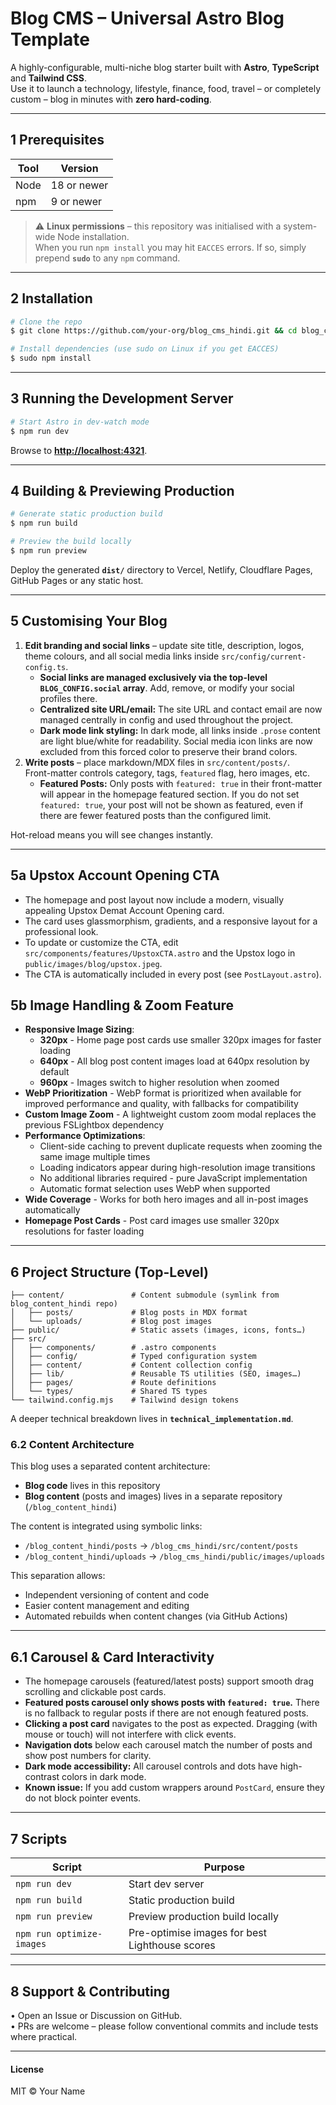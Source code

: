# Blog CMS – Universal Astro Blog Template

A highly-configurable, multi-niche blog starter built with **Astro**, **TypeScript** and **Tailwind CSS**.  
Use it to launch a technology, lifestyle, finance, food, travel – or completely custom – blog in minutes with **zero hard-coding**.

---

## 1  Prerequisites

| Tool | Version |
|------|---------|
| Node | 18 or newer |
| npm  | 9 or newer |

> ⚠️ **Linux permissions** – this repository was initialised with a system-wide Node installation.  
> When you run `npm install` you may hit `EACCES` errors. If so, simply prepend **`sudo`** to any `npm` command.

---

## 2  Installation

```bash
# Clone the repo
$ git clone https://github.com/your-org/blog_cms_hindi.git && cd blog_cms_hindi

# Install dependencies (use sudo on Linux if you get EACCES)
$ sudo npm install
```

---

## 3  Running the Development Server

```bash
# Start Astro in dev-watch mode
$ npm run dev
```

Browse to **<http://localhost:4321>**.

---

## 4  Building & Previewing Production

```bash
# Generate static production build
$ npm run build

# Preview the build locally
$ npm run preview
```

Deploy the generated **`dist/`** directory to Vercel, Netlify, Cloudflare Pages, GitHub Pages or any static host.

---

## 5  Customising Your Blog

1. **Edit branding and social links** – update site title, description, logos, theme colours, and all social media links inside `src/config/current-config.ts`.
   - **Social links are managed exclusively via the top-level `BLOG_CONFIG.social` array**. Add, remove, or modify your social profiles there.
   - **Centralized site URL/email:** The site URL and contact email are now managed centrally in config and used throughout the project.
   - **Dark mode link styling:** In dark mode, all links inside `.prose` content are light blue/white for readability. Social media icon links are now excluded from this forced color to preserve their brand colors.
2. **Write posts** – place markdown/MDX files in `src/content/posts/`.  
   Front-matter controls category, tags, `featured` flag, hero images, etc.
   - **Featured Posts:** Only posts with `featured: true` in their front-matter will appear in the homepage featured section. If you do not set `featured: true`, your post will not be shown as featured, even if there are fewer featured posts than the configured limit.

Hot-reload means you will see changes instantly.

---

## 5a  Upstox Account Opening CTA

- The homepage and post layout now include a modern, visually appealing Upstox Demat Account Opening card.
- The card uses glassmorphism, gradients, and a responsive layout for a professional look.
- To update or customize the CTA, edit `src/components/features/UpstoxCTA.astro` and the Upstox logo in `public/images/blog/upstox.jpeg`.
- The CTA is automatically included in every post (see `PostLayout.astro`).

## 5b  Image Handling & Zoom Feature

- **Responsive Image Sizing**:
  - **320px** - Home page post cards use smaller 320px images for faster loading
  - **640px** - All blog post content images load at 640px resolution by default
  - **960px** - Images switch to higher resolution when zoomed
- **WebP Prioritization** - WebP format is prioritized when available for improved performance and quality, with fallbacks for compatibility
- **Custom Image Zoom** - A lightweight custom zoom modal replaces the previous FSLightbox dependency
- **Performance Optimizations**:
  - Client-side caching to prevent duplicate requests when zooming the same image multiple times
  - Loading indicators appear during high-resolution image transitions
  - No additional libraries required - pure JavaScript implementation
  - Automatic format selection uses WebP when supported
- **Wide Coverage** - Works for both hero images and all in-post images automatically
- **Homepage Post Cards** - Post card images use smaller 320px resolutions for faster loading

---

## 6  Project Structure (Top-Level)

```
├── content/               # Content submodule (symlink from blog_content_hindi repo)
│   ├── posts/             # Blog posts in MDX format
│   └── uploads/           # Blog post images
├── public/                # Static assets (images, icons, fonts…)
├── src/
│   ├── components/        # .astro components
│   ├── config/            # Typed configuration system
│   ├── content/           # Content collection config
│   ├── lib/               # Reusable TS utilities (SEO, images…)
│   ├── pages/             # Route definitions
│   └── types/             # Shared TS types
└── tailwind.config.mjs    # Tailwind design tokens
```

A deeper technical breakdown lives in **`technical_implementation.md`**.

### 6.2 Content Architecture

This blog uses a separated content architecture:

- **Blog code** lives in this repository
- **Blog content** (posts and images) lives in a separate repository (`/blog_content_hindi`)

The content is integrated using symbolic links:
- `/blog_content_hindi/posts` → `/blog_cms_hindi/src/content/posts`
- `/blog_content_hindi/uploads` → `/blog_cms_hindi/public/images/uploads`

This separation allows:
- Independent versioning of content and code
- Easier content management and editing
- Automated rebuilds when content changes (via GitHub Actions)

---

## 6.1 Carousel & Card Interactivity

- The homepage carousels (featured/latest posts) support smooth drag scrolling and clickable post cards.
- **Featured posts carousel only shows posts with `featured: true`.** There is no fallback to regular posts if there are not enough featured posts.
- **Clicking a post card** navigates to the post as expected. Dragging (with mouse or touch) will not interfere with click events.
- **Navigation dots** below each carousel match the number of posts and show post numbers for clarity.
- **Dark mode accessibility:** All carousel controls and dots have high-contrast colors in dark mode.
- **Known issue:** If you add custom wrappers around `PostCard`, ensure they do not block pointer events.

---

## 7  Scripts

| Script | Purpose |
|--------|---------|
| `npm run dev` | Start dev server |
| `npm run build` | Static production build |
| `npm run preview` | Preview production build locally |
| `npm run optimize-images` | Pre-optimise images for best Lighthouse scores |

---

## 8  Support & Contributing

• Open an Issue or Discussion on GitHub.  
• PRs are welcome – please follow conventional commits and include tests where practical.

---

#### License

MIT © Your Name
